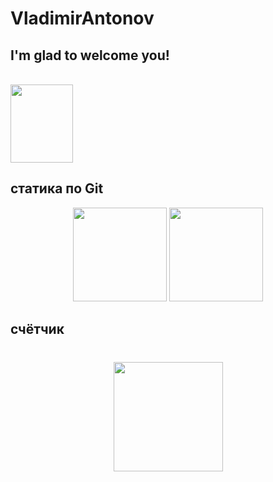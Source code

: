 # VladimirAntonov
## I'm glad to welcome you!
<br><img src="http://yaveryu.ru/images/Kolobok.jpg" width="100" height="125">

## статика по Git
<p align='center'>
   <a href="https://github-readme-stats.vercel.app/api?username=VladimirSkills&show_icons=true&count_private=true">
       <img height=150 src="https://github-readme-stats.vercel.app/api?username=VladimirSkills&show_icons=true&count_private=true"/></a>
   <a href="https://github.com/VladimirSkills/github-readme-stats">
       <img height=150 src="https://github-readme-stats.vercel.app/api/top-langs/?username=VladimirSkills&layout=compact"/></a>
</p>

## счётчик
<div align="center" style="margin: 40px 0">
   <a href="https://vladimirskills.github.io/VladimirAntonov/">
       <img width="175px" src="https://komarev.com/ghpvc/?username=VladimirSkills&color=DE002D">
   </a>
</div>
